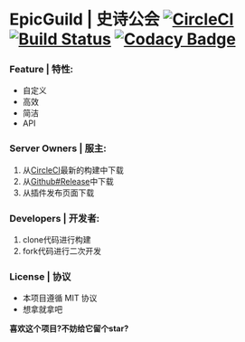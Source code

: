 # EpicGuild | 史诗公会 [![CircleCI](https://circleci.com/gh/602723113/EpicGuild/tree/dev.svg?style=shield)](https://circleci.com/gh/602723113/EpicGuild/tree/dev) [![Build Status](https://travis-ci.org/602723113/EpicGuild.svg?branch=dev)](https://travis-ci.org/602723113/EpicGuild) [![Codacy Badge](https://api.codacy.com/project/badge/Grade/dc20524d3a7f497190725818a46e6021)](https://www.codacy.com/app/602723113/EpicGuild?utm_source=github.com&amp;utm_medium=referral&amp;utm_content=602723113/EpicGuild&amp;utm_campaign=Badge_Grade)  
### Feature | 特性:
- 自定义
- 高效
- 简洁
- API  

### Server Owners | 服主:  
  1. 从[CircleCI](https://circleci.com/gh/602723113/EpicGuild)最新的构建中下载  
  2. 从[Github#Release](https://github.com/602723113/EpicGuild/releases)中下载  
  3. 从插件发布页面下载  
  
### Developers | 开发者:
  1. clone代码进行构建  
  2. fork代码进行二次开发  
  
### License | 协议  
  - 本项目遵循 MIT 协议
  - 想拿就拿吧  
  
**喜欢这个项目?不妨给它留个star?**